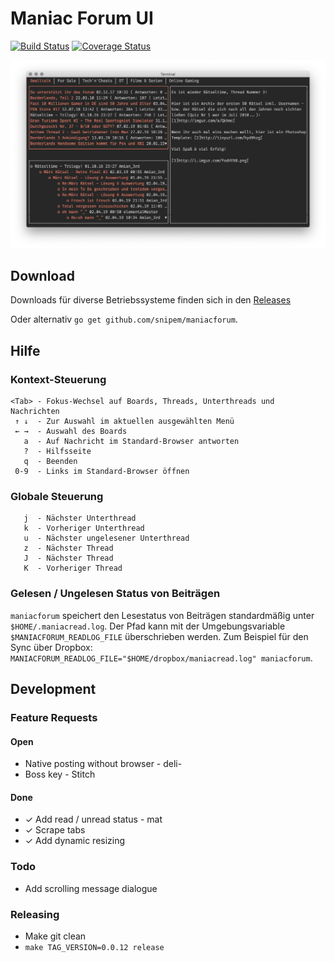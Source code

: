 # Maniac Forum UI

[![Build Status](https://travis-ci.com/snipem/maniacforum.svg?branch=master)](https://travis-ci.com/snipem/maniacforum)
[![Coverage Status](https://coveralls.io/repos/github/snipem/maniacforum/badge.svg)](https://coveralls.io/github/snipem/maniacforum)

![Maniacforum Screenshot](res/maniacforum.png "Maniacforum Screenshot")

## Download

Downloads für diverse Betriebssysteme finden sich in den [Releases](https://github.com/snipem/maniacforum/releases)

Oder alternativ `go get github.com/snipem/maniacforum`.

## Hilfe

### Kontext-Steuerung

    <Tab> - Fokus-Wechsel auf Boards, Threads, Unterthreads und Nachrichten
     ↑ ↓  - Zur Auswahl im aktuellen ausgewählten Menü
     ← →  - Auswahl des Boards
       a  - Auf Nachricht im Standard-Browser antworten
       ?  - Hilfsseite
       q  - Beenden
     0-9  - Links im Standard-Browser öffnen

### Globale Steuerung

       j  - Nächster Unterthread
       k  - Vorheriger Unterthread
       u  - Nächster ungelesener Unterthread
       z  - Nächster Thread
       J  - Nächster Thread
       K  - Vorheriger Thread

### Gelesen / Ungelesen Status von Beiträgen

`maniacforum` speichert den Lesestatus von Beiträgen standardmäßig unter `$HOME/.maniacread.log`. Der Pfad kann mit der Umgebungsvariable `$MANIACFORUM_READLOG_FILE` überschrieben werden. Zum Beispiel für den Sync über Dropbox: `MANIACFORUM_READLOG_FILE="$HOME/dropbox/maniacread.log" maniacforum`.

## Development

### Feature Requests

#### Open

* Native posting without browser - deli-
* Boss key - Stitch

#### Done

* ✓ Add read / unread status - mat
* ✓ Scrape tabs
* ✓ Add dynamic resizing

### Todo

* Add scrolling message dialogue

### Releasing

* Make git clean
* `make TAG_VERSION=0.0.12 release`
